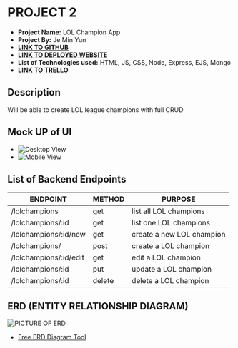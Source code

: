 # PROJECT 2

- **Project Name:** LOL Champion App
- **Project By:** Je Min Yun
- [**LINK TO GITHUB**](https://github.com/alwaysblue21/Project-2)
- [**LINK TO DEPLOYED WEBSITE**](https://project2-kale-a5g6.onrender.com/)
- **List of Technologies used:** HTML, JS, CSS, Node, Express, EJS, Mongo
- [**LINK TO TRELLO**](https://trello.com/b/Fuv79Y6m/project2)

## Description

Will be able to create LOL league champions with full CRUD

## Mock UP of UI

- ![Desktop View](https://imgur.com/a/kMSwZIM)
- ![Mobile View](https://imgur.com/a/kMSwZIM)

## List of Backend Endpoints

| ENDPOINT | METHOD | PURPOSE |
|----------|--------|---------|
| /lolchampions | get | list all LOL champions |
| /lolchampions/:id | get | list one LOL champions |
| /lolchampions/:id/new | get | create a new LOL champion |
| /lolchampions/ | post | create a LOL champion |
| /lolchampions/:id/edit | get | edit a LOL champion |
| /lolchampions/:id | put | update a LOL champion |
| /lolchampions/:id | delete | delete a LOL champion |

## ERD (ENTITY RELATIONSHIP DIAGRAM)

![PICTURE OF ERD](http://imgur.com)

- [Free ERD Diagram Tool](https://dbdiagram.io/home)